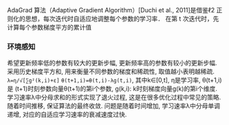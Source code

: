AdaGrad 算法（Adaptive Gradient Algorithm）[Duchi et al., 2011]是借鉴ℓ2 正则化的思想，每次迭代时自适应地调整每个参数的学习率． 
在第 t 次迭代时，先计算每个参数梯度平方的累计值
### 环境感知
希望更新频率低的参数有较大的更新步幅, 更新频率高的参数有较小的更新步幅.
采用历史梯度平方和, 用来衡量不同参数的梯度和稀疏性, 取值越小表明越稀疏.
`λ=η/√[∑g²(k,i)+ε]`
`θ(t+1,i)=θ(t,i)-λg(t,i)`, 其中k∈[0,t], η是学习率, θ(t+1,i)是  (t+1)时刻参数向量θ(t+1)的第i个参数, g(k,i):  k时刻梯度向量g(k)的第i个维度.
学习速率λ中分母求和的形式实现了退火过程, 这是在很多优化过程中常见的策略. 随着时间推移, 保证算法的最终收敛.
问题是随着时间增加, 学习速率λ中分母单调递增, 对应的自适应学习速率的衰减速度过快.